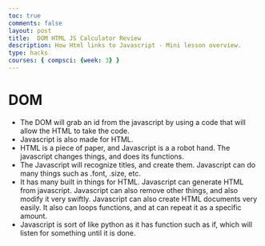 ```yaml
---
toc: true
comments: false
layout: post
title:  DOM HTML JS Calculator Review
description: How Html links to Javascript - Mini lesson overview. 
type: hacks
courses: { compsci: {week: 3} }
---
```


# DOM
- The DOM will grab an id from the javascript by using a code that will allow the HTML to take the code. 
- Javascript is also made for HTML. 
- HTML is a piece of paper, and Javascript is a a robot hand. The javascript changes things, and does its functions. 
- The Javascript will recognize titles, and create them. Javascript can do many things such as .font, .size, etc. 
- It has many built in things for HTML. Javascript can generate HTML from javascript. Javascript can also remove other things, and also modify it very swiftly. Javascript can also create HTML documents very easily. It also can loops functions, and at can repeat it as a specific amount. 
- Javascript is sort of like python as it has function such as if, which will listen for something until it is done. 
